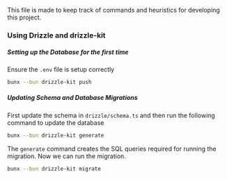 This file is made to keep track of commands and heuristics for developing this project.

### Using Drizzle and drizzle-kit

##### Setting up the Database for the first time

Ensure the `.env` file is setup correctly

```bash
bunx --bun drizzle-kit push
```

##### Updating Schema and Database Migrations

First update the schema in `drizzle/schema.ts` and then run the following command to update the database

```bash
bunx --bun drizzle-kit generate
```

The `generate` command creates the SQL queries required for running the migration. Now we can run the migration.

```bash
bunx --bun drizzle-kit migrate
```
